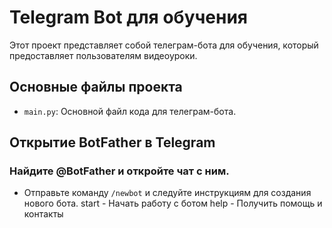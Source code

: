 # Telegram Bot для обучения

Этот проект представляет собой телеграм-бота для обучения, который предоставляет пользователям видеоуроки.

## Основные файлы проекта

- `main.py`: Основной файл кода для телеграм-бота.

## Открытие BotFather в Telegram
### Найдите @BotFather и откройте чат с ним.
- Отправьте команду `/newbot` и следуйте инструкциям для создания нового бота. 
start - Начать работу с ботом
help - Получить помощь и контакты
